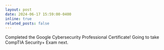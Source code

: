 ```yaml
---
layout: post
date: 2024-06-17 15:59:00-0400
inline: true
related_posts: false
---
```


Completed the Google Cybersecurity Professional Certificate! Going to take CompTIA Security+ Exam next.
